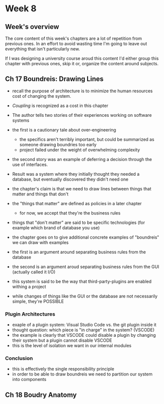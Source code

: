 # Week 8

## Week's overview

The core content of this week's chapters are a lot of repetition from previous ones. In an effort to avoid wasting time I'm going to leave out everything that isn't particularly new.

If I was designing a university course aroud this content I'd either group this chapter with previous ones, skip it or, organize the content around subjects.

## Ch 17 Boundreis: Drawing Lines

- recall the purpose of architecture is to minimize the human resources cost of changing the system.
- _Coupling_ is recognized as a cost in this chapter
- The author tells two stories of their experiences working on software systems
- the first is a cautionary tale about over-engineering
  - the specifics aren't terribly important, but could be summarized as someone drawing boundries too early
  - project failed under the weight of overwhelming complexity
- the second story was an example of deferring a decision through the use of interfaces. 
- Result was a system where they initially thought they needed a database, but eventually discovered they didn't need one

- the chapter's claim is that we need to draw lines between things that matter and things that don't
- the "things that matter" are defined as policies in a later chapter
  - for now, we accept that they're the business rules
- things that "don't matter" are said to be specific technologies (for example which brand of database you use)

- the chapter goes on to give additional concrete examples of "boundreis" we can draw with examples 
- the first is an argument around separating business rules from the database
- the second is an argument aroud separating business rules from the GUI (actually called it I/O)

- this system is said to be the way that third-party-plugins are enabled withing a project
- while changes of things like the GUI or the database are not necessarily simple, they're POSSIBLE

### Plugin Architectures

- exaple of a plugin system:  Visual Studio Code vs. the git plugin inside it
- thought question: which piece is "in charge" in the system? (VSCODE)
- the example is clearly that VSCODE could disable a plugin by changing their system but a plugin cannot disable VSCODE
- this is the level of isolation we want in our internal modules

### Conclusion
- this is effectively the single responsibility principle
- in order to be able to draw boundreis we need to partition our system into components

## Ch 18 Boudry Anatomy
